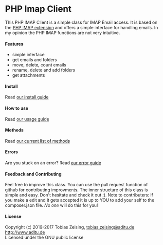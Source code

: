# PHP Imap Client
This PHP IMAP Client is a simple class for IMAP Email access.
It is based on the [PHP IMAP extension](http://php.net/imap) and offers a simple interface for handling emails. In my opinion the PHP IMAP functions are not very intuitive.

#### Features
* simple interface
* get emails and folders
* move, delete, count emails
* rename, delete and add folders
* get attachments

#### Install
Read [our install guide](docs/guide-en/Install.md)

#### How to use
Read [our usage guide](docs/guide-en/Usage.md)

#### Methods
Read [our current list of methods](docs/guide-en/Methods.md)

#### Errors
Are you stuck on an error? Read [our error guide](docs/guide-en/Error.md)

#### Feedback and Contributing
Feel free to improve this class. You can use the pull request function of github for contributing improvments. The inner structure of this class is simple and easy. Don't hesitate and check it out ;). Note to contributers: If you make a edit and it gets accepted it is up to YOU to add your self to the composer.json file. *No one* will do this for you!

#### License
Copyright (c) 2016-2017 Tobias Zeising, tobias.zeising@aditu.de  
http://www.aditu.de  
Licensed under the GNU public license
